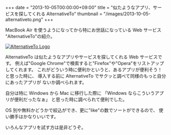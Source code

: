 +++
date = "2013-10-05T00:00:00+09:00"
title = "似たようなアプリ、サービスを探してくれる AlternativeTo"
thumbnail = "/images/2013-10-05-alternativeto.png"
+++

MacBook Air を使うようになってから特にお世話になっている Web サービス
"AlternativeTo"の紹介。

[![AlternativeTo Logo](/images/2013-10-05-alternativeto.png)](http://alternativeto.net/)

AlternativeTo は似たようなアプリやサービスを探してくれる Web サービスです。
例えば"Google Chrome"で検索すると"Firefox"や"Opera"をリストアップしてくれます。
これがどういう時に便利かというと、あるアプリが便利そう！と思った時に、
導入する前に AlternativeTo でサクッと調べて同様のもっと自分にあったアプリが
ないか調べられます。

自分は特に Windows から Mac に移行した際に
「Windows ならこういうアプリが便利だったなぁ」
と思った時に調べられて便利でした。

OS 別や無料かどうかで絞込ができ、更に"like"の数でソートができるので、
使い勝手はかなりいいです。

いろんなアプリを試す方は是非どうぞ。
